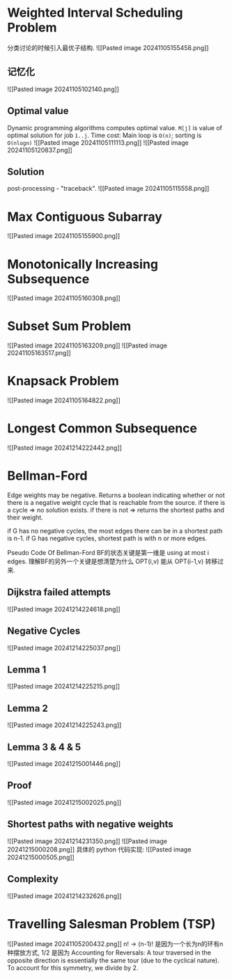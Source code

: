 # Weighted Interval Scheduling Problem
分类讨论的时候引入最优子结构. 
![[Pasted image 20241105155458.png]]
## 记忆化
![[Pasted image 20241105102140.png]]
## Optimal value
Dynamic programming algorithms computes optimal value. `M[j]` is value of optimal solution for job `1..j`. Time cost: Main loop is `O(n)`; sorting is `O(nlogn)` 
![[Pasted image 20241105111113.png]]
![[Pasted image 20241105120837.png]]
## Solution
post-processing - "traceback". 
![[Pasted image 20241105115558.png]]
# Max Contiguous Subarray
![[Pasted image 20241105155900.png]]
# Monotonically Increasing Subsequence
![[Pasted image 20241105160308.png]]
# Subset Sum Problem
![[Pasted image 20241105163209.png]]
![[Pasted image 20241105163517.png]]
# Knapsack Problem
![[Pasted image 20241105164822.png]]
# Longest Common Subsequence
![[Pasted image 20241214222442.png]]
# Bellman-Ford
Edge weights may be negative. 
Returns a boolean indicating whether or not there is a negative weight cycle that is reachable from the source. 
if there is a cycle => no solution exists.
if there is not => returns the shortest paths and their weight. 

if G has no negative cycles, the most edges there can be in a shortest path is n-1.
if G has negative cycles, shortest path is with n or more edges.

Pseudo Code Of Bellman-Ford 
BF的状态关键是第一维是 using at most i edges. 
理解BF的另外一个关键是想清楚为什么 OPT(i,v) 能从 OPT(i-1,v) 转移过来. 
## Dijkstra failed attempts
![[Pasted image 20241214224618.png]]
## Negative Cycles
![[Pasted image 20241214225037.png]]
## Lemma 1
![[Pasted image 20241214225215.png]]
## Lemma 2
![[Pasted image 20241214225243.png]]
## Lemma 3 & 4 & 5
![[Pasted image 20241215001446.png]]
## Proof
![[Pasted image 20241215002025.png]]
## Shortest paths with negative weights
![[Pasted image 20241214231350.png]]
![[Pasted image 20241215000208.png]]
具体的 python 代码实现:
![[Pasted image 20241215000505.png]]
## Complexity
![[Pasted image 20241214232626.png]]
# Travelling Salesman Problem (TSP)
![[Pasted image 20241105200432.png]]
n! -> (n-1)! 是因为一个长为n的环有n种摆放方式, 1/2 是因为 Accounting for Reversals: A tour traversed in the opposite direction is essentially the same tour (due to the cyclical nature). To account for this symmetry, we divide by 2.
